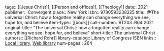 tags:: [[Jesus Christ]], [[Person and offices]], [[Theology]]
date:: 2021
publisher:: Convergent
place:: New York
isbn:: 9780593238325
title:: @The universal Christ: how a forgotten reality can change everything we see, hope for, and believe
item-type:: [[book]]
call-number:: BT203 .R64 2021
original-title:: "The universal Christ: how a forgotten reality can change everything we see, hope for, and believe"
short-title:: The universal Christ
authors:: [[Richard Rohr]]
library-catalog:: Library of Congress ISBN
links:: [Local library](zotero://select/library/items/5WKQ62CD), [Web library](https://www.zotero.org/users/979977/items/5WKQ62CD)
num-pages:: 264
